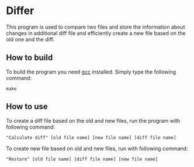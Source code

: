 # Differ

This program is used to compare two files and store the information about changes in additional diff file and efficiently create a new file based on the old one and the diff.

## How to build

To build the program you need [gcc](https://gcc.gnu.org/) installed. Simply type the following command:

```
make
```

## How to use

To create a diff file based on the old and new files, run the program with following command:

```
"Calculate diff" [old file name] [new file name] [diff file name]
```

To create new file based on old and new files, run with following command:

```
"Restore" [old file name] [diff file name] [new file name]
```